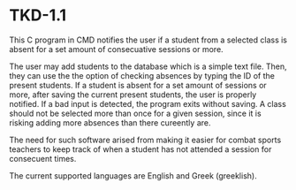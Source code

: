 # TKD-1.1

This C program in CMD notifies the user if a student from a selected class is absent for a set amount of consecuative sessions or more.

The user may add students to the database which is a simple text file. Then, they can use the the option of checking absences by typing the ID of the present students. If a student is absent for a set amount of sessions or more, after saving the current present students, the user is properly notified. If a bad input is detected, the program exits without saving. A class should not be selected more than once for a given session, since it is risking adding more absences than there cureently are.

The need for such software arised from making it easier for combat sports teachers to keep track of when a student has not attended a session for consecuent times.

The current supported languages are English and Greek (greeklish).
